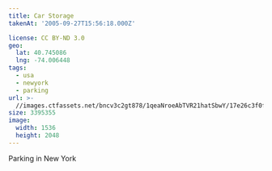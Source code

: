 ```yaml
---
title: Car Storage
takenAt: '2005-09-27T15:56:18.000Z'

license: CC BY-ND 3.0
geo:
  lat: 40.745086
  lng: -74.006448
tags:
  - usa
  - newyork
  - parking
url: >-
  //images.ctfassets.net/bncv3c2gt878/1qeaNroeAbTVR21hatSbwY/17e26c3f0ff7273d5c5cfebb16c4afc2/car-storage_4324858725_o
size: 3395355
image:
  width: 1536
  height: 2048
---
```


Parking in New York
